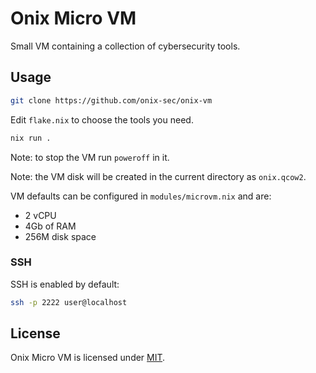 # Onix Micro VM

Small VM containing a collection of cybersecurity tools.

## Usage

```bash
git clone https://github.com/onix-sec/onix-vm
```

Edit `flake.nix` to choose the tools you need.

```bash
nix run .
```

Note: to stop the VM run `poweroff` in it.

Note: the VM disk will be created in the current directory as `onix.qcow2`.

VM defaults can be configured in `modules/microvm.nix` and are:

- 2 vCPU
- 4Gb of RAM
- 256M disk space

### SSH

SSH is enabled by default:

```bash
ssh -p 2222 user@localhost
```

## License

Onix Micro VM is licensed under [MIT](./LICENSE).

